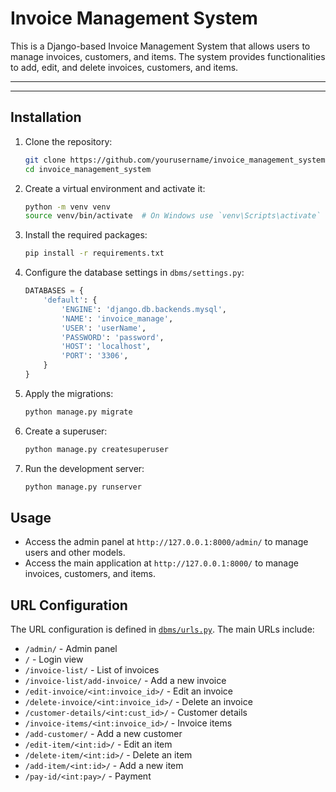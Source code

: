 # Invoice Management System

This is a Django-based Invoice Management System that allows users to manage invoices, customers, and items. The system provides functionalities to add, edit, and delete invoices, customers, and items.

---
---


## Installation

1. Clone the repository:
    ```sh
    git clone https://github.com/yourusername/invoice_management_system.git
    cd invoice_management_system
    ```

2. Create a virtual environment and activate it:
    ```sh
    python -m venv venv
    source venv/bin/activate  # On Windows use `venv\Scripts\activate`
    ```

3. Install the required packages:
    ```sh
    pip install -r requirements.txt
    ```

4. Configure the database settings in `dbms/settings.py`:
    ```python
    DATABASES = {
        'default': {
            'ENGINE': 'django.db.backends.mysql',
            'NAME': 'invoice_manage',
            'USER': 'userName',
            'PASSWORD': 'password',
            'HOST': 'localhost',
            'PORT': '3306',
        }
    }
    ```

5. Apply the migrations:
    ```sh
    python manage.py migrate
    ```

6. Create a superuser:
    ```sh
    python manage.py createsuperuser
    ```

7. Run the development server:
    ```sh
    python manage.py runserver
    ```

## Usage

- Access the admin panel at `http://127.0.0.1:8000/admin/` to manage users and other models.
- Access the main application at `http://127.0.0.1:8000/` to manage invoices, customers, and items.

## URL Configuration

The URL configuration is defined in [`dbms/urls.py`](dbms/urls.py). The main URLs include:
- `/admin/` - Admin panel
- `/` - Login view
- `/invoice-list/` - List of invoices
- `/invoice-list/add-invoice/` - Add a new invoice
- `/edit-invoice/<int:invoice_id>/` - Edit an invoice
- `/delete-invoice/<int:invoice_id>/` - Delete an invoice
- `/customer-details/<int:cust_id>/` - Customer details
- `/invoice-items/<int:invoice_id>/` - Invoice items
- `/add-customer/` - Add a new customer
- `/edit-item/<int:id>/` - Edit an item
- `/delete-item/<int:id>/` - Delete an item
- `/add-item/<int:id>/` - Add a new item
- `/pay-id/<int:pay>/` - Payment

